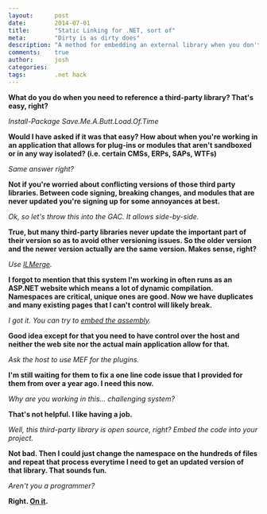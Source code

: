 ```yaml
---
layout:      post
date:        2014-07-01
title:       "Static Linking for .NET, sort of"
meta:        "Dirty is as dirty does"
description: "A method for embedding an external library when you don't control the host, what you're running with, or much of anything"
comments:    true
author:      josh
categories:  
tags:        .net hack
---
```


**What do you do when you need to reference a third-party library? That's easy, right?**

*Install-Package Save.Me.A.Butt.Load.Of.Time*

**Would I have asked if it was that easy? How about when you're working in an application that allows for plug-ins or modules that aren't sandboxed or in any way isolated? (i.e. certain CMSs, ERPs, SAPs, WTFs)**

*Same answer right?*

**Not if you're worried about conflicting versions of those third party libraries. Between code signing, breaking changes, and modules that are never updated you're signing up for some annoyances at best.**

*Ok, so let's throw this into the GAC. It allows side-by-side.*

**True, but many third-party libraries never update the important part of their version so as to avoid other versioning issues. So the older version and the newer version actually are the same version. Makes sense, right?**

*Use [ILMerge][ilmerge].*

**I forgot to mention that this system I'm working in often runs as an ASP.NET website which means a lot of dynamic compilation. Namespaces are critical, unique ones are good. Now we have duplicates and many existing pages that I can't control will likely break.**

*I got it. You can try to [embed the assembly][richter].*

**Good idea except for that you need to have control over the host and neither the web site nor the actual main application allow for that.**

*Ask the host to use MEF for the plugins.*

**I'm still waiting for them to fix a one line code issue that I provided for them from over a year ago. I need this now.**

*Why are you working in this... challenging system?*

**That's not helpful. I like having a job.**

*Well, this third-party library is open source, right? Embed the code into your project.*

**Not bad. Then I could just change the namespace on the hundreds of files and repeat that process everytime I need to get an updated version of that library. That sounds fun.**

*Aren't you a programmer?*

**Right. [On it][code].**

[code]: https://github.com/joshucar/stemcells/blob/master/embedder/
[ilmerge]: http://research.microsoft.com/en-us/people/mbarnett/ILMerge.aspx
[richter]: http://blogs.msdn.com/b/microsoft_press/archive/2010/02/03/jeffrey-richter-excerpt-2-from-clr-via-c-third-edition.aspx?PageIndex=5
